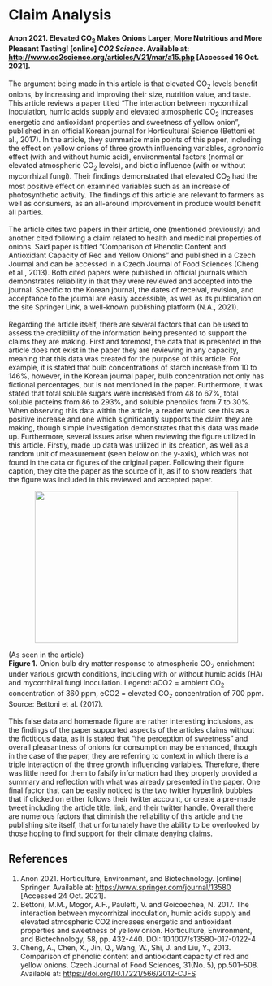# Claim Analysis
#### Anon 2021. Elevated CO<sub>2</sub> Makes Onions Larger, More Nutritious and More Pleasant Tasting! [online] *CO2 Science*. Available at: http://www.co2science.org/articles/V21/mar/a15.php [Accessed 16 Oct. 2021].
The argument being made in this article is that elevated CO<sub>2</sub> levels benefit onions, by increasing and improving their size, nutrition value, and taste.  This article reviews a paper titled “The interaction between mycorrhizal inoculation, humic acids supply and elevated atmospheric CO<sub>2</sub> increases energetic and antioxidant properties and sweetness of yellow onion”, published in an official Korean journal for Horticultural Science (Bettoni et al., 2017).  In the article, they summarize main points of this paper, including the effect on yellow onions of three growth influencing variables, agronomic effect (with and without humic acid), environmental factors (normal or elevated atmospheric CO<sub>2</sub> levels), and biotic influence (with or without mycorrhizal fungi).  Their findings demonstrated that elevated CO<sub>2</sub> had the most positive effect on examined variables such as an increase of photosynthetic activity.  The findings of this article are relevant to farmers as well as consumers, as an all-around improvement in produce would benefit all parties.<br />
<br />
The article cites two papers in their article, one (mentioned previously) and another cited following a claim related to health and medicinal properties of onions.  Said paper is titled “Comparison of Phenolic Content and Antioxidant Capacity of Red and Yellow Onions” and published in a Czech Journal and can be accessed in a Czech Journal of Food Sciences (Cheng et al., 2013).  Both cited papers were published in official journals which demonstrates reliability in that they were reviewed and accepted into the journal.  Specific to the Korean journal, the dates of receival, revision, and acceptance to the journal are easily accessible, as well as its publication on the site Springer Link, a well-known publishing platform (N.A., 2021).<br />
<br />
Regarding the article itself, there are several factors that can be used to assess the credibility of the information being presented to support the claims they are making.  First and foremost, the data that is presented in the article does not exist in the paper they are reviewing in any capacity, meaning that this data was created for the purpose of this article.  For example, it is stated that bulb concentrations of starch increase from 10 to 146%, however, in the Korean journal paper, bulb concentration not only has fictional percentages, but is not mentioned in the paper.  Furthermore, it was stated that total soluble sugars were increased from 48 to 67%, total soluble proteins from 86 to 293%, and soluble phenolics from 7 to 30%.  When observing this data within the article, a reader would see this as a positive increase and one which significantly supports the claim they are making, though simple investigation demonstrates that this data was made up. Furthermore, several issues arise when reviewing the figure utilized in this article.  Firstly, made up data was utilized in its creation, as well as a random unit of measurement (seen below on the y-axis), which was not found in the data or figures of the original paper.  Following their figure caption, they cite the paper as the source of it, as if to show readers that the figure was included in this reviewed and accepted paper.<br />

<p align="center">
<img src="http://www.co2science.org/articles/V21/mar/Bettonietal2017b.jpg" width="400" height="300"> 
  
(As seen in the article) <br />
**Figure 1.** Onion bulb dry matter response to atmospheric CO<sub>2</sub> enrichment under various growth conditions, including with or without humic acids (HA) and mycorrhizal fungi inoculation. Legend: aCO2 = ambient CO<sub>2</sub> concentration of 360 ppm, eCO2 = elevated CO<sub>2</sub> concentration of 700 ppm. Source: Bettoni et al. (2017).<br />
<br />
This false data and homemade figure are rather interesting inclusions, as the findings of the paper supported aspects of the articles claims without the fictitious data, as it is stated that “the perception of sweetness” and overall pleasantness of onions for consumption may be enhanced, though in the case of the paper, they are referring to context in which there is a triple interaction of the three growth influencing variables. Therefore, there was little need for them to falsify information had they properly provided a summary and reflection with what was already presented in the paper.  One final factor that can be easily noticed is the two twitter hyperlink bubbles that if clicked on either follows their twitter account, or create a pre-made tweet including the article title, link, and their twitter handle.  Overall there are numerous factors that diminish the reliability of this article and the publishing site itself, that unfortunately have the ability to be overlooked by those hoping to find support for their climate denying claims.

## References
  
1.	Anon 2021. Horticulture, Environment, and Biotechnology. [online] Springer. Available at: https://www.springer.com/journal/13580 [Accessed 24 Oct. 2021]. 
2.	Bettoni, M.M., Mogor, A.F., Pauletti, V. and Goicoechea, N. 2017. The interaction between mycorrhizal inoculation, humic acids supply and elevated atmospheric CO2 increases energetic and antioxidant properties and sweetness of yellow onion. Horticulture, Environment, and Biotechnology, 58, pp. 432-440. DOI: 10.1007/s13580-017-0122-4 
3.	Cheng, A., Chen, X., Jin, Q., Wang, W., Shi, J. and Liu, Y., 2013. Comparison of phenolic content and antioxidant capacity of red and yellow onions. Czech Journal of Food Sciences, 31(No. 5), pp.501–508. Available at: https://doi.org/10.17221/566/2012-CJFS

